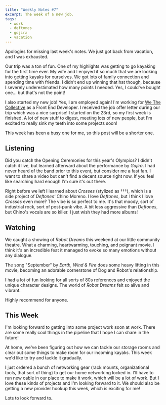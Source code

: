 ```yaml
---
title: "Weekly Notes #7"
excerpt: The week of a new job.
tags:
  - work
  - deftones
  - gojira
  - vacation
---
```


Apologies for missing last week's notes. We just got back from vacation, and I was exhausted.

Our trip was a ton of fun. One of my highlights was getting to go kayaking for the first time ever. My wife and I enjoyed it so much that we are looking into getting kayaks for ourselves. We got lots of family connection and spending time with friends. I didn't end up winning that hat though, because I severely underestimated how many points I needed. Yes, I could've bought one… but that's not the point!

I also started my new job! Yes, I am employed again! I'm working for [We The Collective](https://wethecollective.com/) as a Front End Developer. I received the job offer letter during our trip which was a nice surprise! I started on the 23rd, so my first week is finished. A lot of new stuff to digest, meeting lots of new people, but I'm excited to really sink my teeth into some projects soon!

This week has been a busy one for me, so this post will be a shorter one.

## Listening

Did you catch the Opening Ceremonies for this year's Olympics? I didn't catch it live, but learned afterward about the performance by _Gojira_. I had never heard of the band prior to this event, but consider me a fast fan. I want to share a video but can't find a decent source right now. If you feel like searching hard enough I'm sure it's out there.

Right before we left I learned about _Crosses_ (stylized as †††), which is a side project of _Deftones'_ Chino Moreno. I love _Deftones_, but I think I love _Crosses_ even more? The vibe is so perfect to me. It's that moody, sort of industrial rock, sort of post-punk vibe. A bit less aggressive than _Deftones_, but Chino's vocals are so killer. I just wish they had more albums!

## Watching

We caught a showing of _Robot Dreams_ this weekend at our little community theatre. What a charming, heartwarming, touching, and poignant movie. I think it's an incredible feat it managed to evoke so many emotions without any dialogue.

The song "September" by _Earth, Wind & Fire_ does some heavy lifting in this movie, becoming an adorable cornerstone of Dog and Robot's relationship.

I had a lot of fun looking for all sorts of 80s references and enjoyed the unique character designs. The world of _Robot Dreams_ felt so alive and vibrant.

Highly recommend for anyone.

## This Week

I'm looking forward to getting into some project work soon at work. There are some really cool things in the pipeline that I hope I can share in the future!

At home, we've been figuring out how we can tackle our storage rooms and clear out some things to make room for our incoming kayaks. This week we'd like to try and tackle it gradually.

I just ordered a bunch of networking gear (rack mounts, organizational tools, that sort of thing) to get our home networking locked in. I'll have to run new cable in our place to make it work, which will be a lot of work. But I love these kinds of projects and I'm looking forward to it. We should also be getting a new provider hookup this week, which is exciting for me!

Lots to look forward to.

